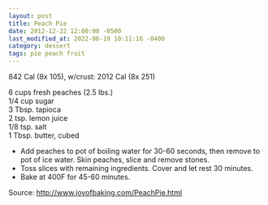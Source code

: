```yaml
---
layout: post
title: Peach Pie
date: 2012-12-22 12:00:00 -0500
last_modified_at: 2022-06-19 10:11:16 -0400
category: dessert
tags: pie peach fruit
---
```

842 Cal (8x 105), w/crust: 2012 Cal (8x 251)

6 cups fresh peaches (2.5 lbs.)  
1/4 cup sugar  
3 Tbsp. tapioca  
2 tsp. lemon juice  
1/8 tsp. salt  
1 Tbsp. butter, cubed  

* Add peaches to pot of boiling water for 30-60 seconds, then remove to pot of ice water.  Skin peaches, slice and remove stones.
* Toss slices with remaining ingredients.  Cover and let rest 30 minutes.
* Bake at 400F for 45-60 minutes.

Source: <http://www.joyofbaking.com/PeachPie.html>
